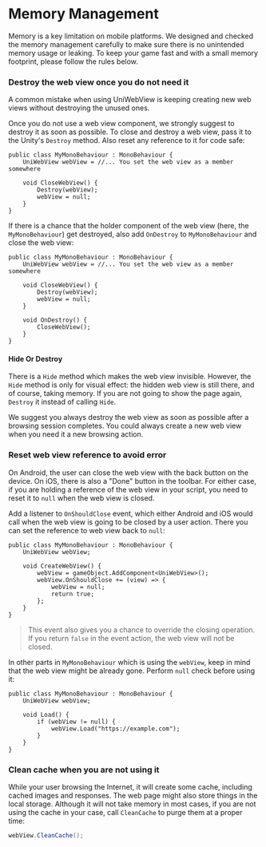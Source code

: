 # Memory Management

Memory is a key limitation on mobile platforms. We designed and checked the memory management carefully to make sure there is no unintended memory usage or leaking. To keep your game fast and with a small memory footprint, please follow the rules below.

### Destroy the web view once you do not need it

A common mistake when using UniWebView is keeping creating new web views without destroying the unused ones.

Once you do not use a web view component, we strongly suggest to destroy it as soon as possible. To close and destroy a web view, pass it to the Unity's `Destroy` method. Also reset any reference to it for code safe:

```csharp{5-6}
public class MyMonoBehaviour : MonoBehaviour {
    UniWebView webView = //... You set the web view as a member somewhere

    void CloseWebView() {
        Destroy(webView);
        webView = null;
    }
}
```

If there is a chance that the holder component of the web view (here, the `MyMonoBehaviour`) get destroyed, also add `OnDestroy` to `MyMonoBehaviour` and close the web view:

```csharp{9-11}
public class MyMonoBehaviour : MonoBehaviour {
    UniWebView webView = //... You set the web view as a member somewhere

    void CloseWebView() {
        Destroy(webView);
        webView = null;
    }

    void OnDestroy() {
        CloseWebView();
    }
}
```

#### Hide Or Destroy

There is a `Hide` method which makes the web view invisible. However, the `Hide` method is only for visual effect: the hidden web view is still there, and of course, taking memory. If you are not going to show the page again, `Destroy` it instead of calling `Hide`.

We suggest you always destroy the web view as soon as possible after a browsing session completes. You could always create a new web view when you need it a new browsing action.

### Reset web view reference to avoid error

On Android, the user can close the web view with the back button on the device. On iOS, there is also a "Done" button in the toolbar. For either case, if you are holding a reference of the web view in your script, you need to reset it to `null` when the web view is closed.

Add a listener to `OnShouldClose` event, which either Android and iOS would call when the web view is going to be closed by a user action. There you can set the reference to web view back to `null`:

```csharp{6-9}
public class MyMonoBehaviour : MonoBehaviour {
    UniWebView webView;

    void CreateWebView() {
        webView = gameObject.AddComponent<UniWebView>();
        webView.OnShouldClose += (view) => {
            webView = null;
            return true;
        };
    }
}
```

> This event also gives you a chance to override the closing operation. If you return `false` in the event action, the web view will not be closed.

In other parts in `MyMonoBehaviour` which is using the `webView`, keep in mind that the web view might be already gone. Perform `null` check before using it:

```csharp{5}
public class MyMonoBehaviour : MonoBehaviour {
    UniWebView webView;

    void Load() {
        if (webView != null) {
            webView.Load("https://example.com");
        }
    }
}
```

### Clean cache when you are not using it

While your user browsing the Internet, it will create some cache, including cached images and responses. The web page might also store things in the local storage. Although it will not take memory in most cases, if you are not using the cache in your case, call `CleanCache` to purge them at a proper time:

```csharp
webView.CleanCache();
```
